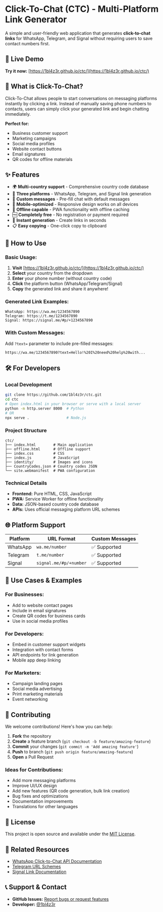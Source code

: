 # Click-To-Chat (CTC) - Multi-Platform Link Generator

A simple and user-friendly web application that generates **click-to-chat links** for WhatsApp, Telegram, and Signal without requiring users to save contact numbers first.

## 🚀 **Live Demo**
**Try it now:** [https://1bl4z3r.github.io/ctc/](https://1bl4z3r.github.io/ctc/)

## 📖 **What is Click-To-Chat?**

Click-To-Chat allows people to start conversations on messaging platforms instantly by clicking a link. Instead of manually saving phone numbers to contacts, users can simply click your generated link and begin chatting immediately.

**Perfect for:**
- Business customer support
- Marketing campaigns  
- Social media profiles
- Website contact buttons
- Email signatures
- QR codes for offline materials

## ✨ **Features**

- 🌍 **Multi-country support** - Comprehensive country code database
- 📱 **Three platforms** - WhatsApp, Telegram, and Signal link generation
- 💬 **Custom messages** - Pre-fill chat with default messages
- 📱 **Mobile-optimized** - Responsive design works on all devices
- 🔌 **Offline capable** - PWA functionality with offline caching
- 🆓 **Completely free** - No registration or payment required
- 🚀 **Instant generation** - Create links in seconds
- 📋 **Easy copying** - One-click copy to clipboard

## 🎯 **How to Use**

### **Basic Usage:**
1. **Visit** [https://1bl4z3r.github.io/ctc/](https://1bl4z3r.github.io/ctc/)
2. **Select** your country from the dropdown
3. **Enter** your phone number (without country code)
4. **Click** the platform button (WhatsApp/Telegram/Signal)
5. **Copy** the generated link and share it anywhere!

### **Generated Link Examples:**
```
WhatsApp: https://wa.me/1234567890
Telegram: https://t.me/1234567890  
Signal: https://signal.me/#p/+1234567890
```

### **With Custom Messages:**
Add `?text=` parameter to include pre-filled messages:
```
https://wa.me/1234567890?text=Hello!%20I%20need%20help%20with...
```

## 🛠 **For Developers**

### **Local Development**
```bash
git clone https://github.com/1bl4z3r/ctc.git
cd ctc
# Open index.html in your browser or serve with a local server
python -m http.server 8000  # Python
# OR
npx serve .                 # Node.js
```

### **Project Structure**
```
ctc/
├── index.html        # Main application
├── offline.html      # Offline support
├── index.css         # CSS
├── index.js          # JavaScript
├── identity/         # Images and icons
├── CountryCodes.json # Country codes JSON
└── site.webmanifest  # PWA configuration
```

### **Technical Details**
- **Frontend:** Pure HTML, CSS, JavaScript
- **PWA:** Service Worker for offline functionality
- **Data:** JSON-based country code database
- **APIs:** Uses official messaging platform URL schemes

## 🌐 **Platform Support**

| Platform | URL Format | Custom Messages |
|----------|------------|-----------------|
| WhatsApp | `wa.me/number` | ✅ Supported |
| Telegram | `t.me/number` | ✅ Supported |  
| Signal | `signal.me/#p/+number` | ✅ Supported |

## 📱 **Use Cases & Examples**

### **For Businesses:**
- Add to website contact pages
- Include in email signatures
- Create QR codes for business cards
- Use in social media profiles

### **For Developers:**
- Embed in customer support widgets
- Integration with contact forms
- API endpoints for link generation
- Mobile app deep linking

### **For Marketers:**
- Campaign landing pages
- Social media advertising
- Print marketing materials
- Event networking

## 🤝 **Contributing**

We welcome contributions! Here's how you can help:

1. **Fork** the repository
2. **Create** a feature branch (`git checkout -b feature/amazing-feature`)
3. **Commit** your changes (`git commit -m 'Add amazing feature'`)
4. **Push** to branch (`git push origin feature/amazing-feature`)
5. **Open** a Pull Request

### **Ideas for Contributions:**
- Add more messaging platforms
- Improve UI/UX design
- Add new features (QR code generation, bulk link creation)
- Bug fixes and optimizations
- Documentation improvements
- Translations for other languages

## 📄 **License**

This project is open source and available under the [MIT License](LICENSE).

## 🔗 **Related Resources**

- [WhatsApp Click-to-Chat API Documentation](https://faq.whatsapp.com/5913398998672934)
- [Telegram URL Schemes](https://core.telegram.org/api/links)
- [Signal Link Documentation](https://signal.org/blog/signal-links/)

## 📞 **Support & Contact**

- **GitHub Issues:** [Report bugs or request features](https://github.com/1bl4z3r/ctc/issues)
- **Developer:** [@1bl4z3r](https://github.com/1bl4z3r)
